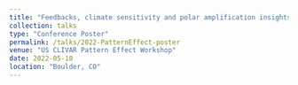 ```yaml
---
title: "Feedbacks, climate sensitivity and polar amplification insights from volcanic eruptions in model large ensembles"
collection: talks
type: "Conference Poster"
permalink: /talks/2022-PatternEffect-poster
venue: "US CLIVAR Pattern Effect Workshop"
date: 2022-05-10
location: "Boulder, CO"
---
```

